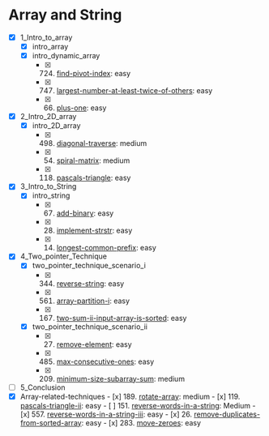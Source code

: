 # Array and String
- [x] 1_Intro_to_array
  - [x] intro_array
  - [x] intro_dynamic_array
    - [x] 724. [find-pivot-index](https://leetcode.com/problems/find-pivot-index/): easy
    - [x] 747. [largest-number-at-least-twice-of-others](https://leetcode.com/problems/largest-number-at-least-twice-of-others/): easy
    - [x] 66. [plus-one](https://leetcode.com/problems/plus-one/): easy
- [x] 2_Intro_2D_array
  - [x] intro_2D_array
    - [x] 498. [diagonal-traverse](https://leetcode.com/problems/diagonal-traverse/): medium
    - [x] 54. [spiral-matrix](https://leetcode.com/problems/spiral-matrix/): medium
    - [x] 118. [pascals-triangle](https://leetcode.com/problems/pascals-triangle/): easy
- [x] 3_Intro_to_String
  - [x] intro_string
    - [x] 67. [add-binary](https://leetcode.com/problems/add-binary/): easy
    - [x] 28. [implement-strstr](https://leetcode.com/problems/implement-strstr/): easy
    - [x] 14. [longest-common-prefix](https://leetcode.com/problems/longest-common-prefix/): easy
- [x] 4_Two_pointer_Technique
  - [x] two_pointer_technique_scenario_i
    - [x] 344. [reverse-string](https://leetcode.com/problems/reverse-string/): easy
    - [x] 561. [array-partition-i](https://leetcode.com/problems/array-partition-i/): easy
    - [x] 167. [two-sum-ii-input-array-is-sorted](https://leetcode.com/problems/two-sum-ii-input-array-is-sorted/): easy
  - [x] two_pointer_technique_scenario_ii
    - [x] 27. [remove-element](https://leetcode.com/problems/remove-element/): easy
    - [x] 485. [max-consecutive-ones](https://leetcode.com/problems/max-consecutive-ones/): easy
    - [x] 209. [minimum-size-subarray-sum](https://leetcode.com/problems/minimum-size-subarray-sum/): medium
- [ ]  5_Conclusion
  - [x]  Array-related-techniques
    - [x] 189. [rotate-array](https://leetcode.com/problems/rotate-array/): medium
    - [x] 119. [pascals-triangle-ii](https://leetcode.com/problems/pascals-triangle-ii/): easy
    - [ ] 151. [reverse-words-in-a-string](https://leetcode.com/problems/reverse-words-in-a-string/): Medium
    - [x] 557. [reverse-words-in-a-string-iii](https://leetcode.com/problems/reverse-words-in-a-string-iii/): easy
    - [x] 26. [remove-duplicates-from-sorted-array](https://leetcode.com/problems/remove-duplicates-from-sorted-array/): easy
    - [x] 283. [move-zeroes](https://leetcode.com/problems/move-zeroes/): easy

